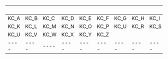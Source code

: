 |&nbsp;|&nbsp;|&nbsp;|&nbsp;|&nbsp;|&nbsp;|&nbsp;|&nbsp;|&nbsp;|&nbsp;|
|----|----|----|----|----|----|----|----|----|----|
|KC_A|KC_B|KC_C|KC_D|KC_E|KC_F|KC_G|KC_H|KC_I|KC_J|
|KC_K|KC_L|KC_M|KC_N|KC_O|KC_P|KC_U|KC_R|KC_S|KC_T|
|KC_U|KC_V|KC_W|KC_X|KC_Y|KC_Z|
|----|----|----|----|----|----|----|----|----|----|